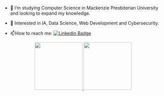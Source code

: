 - :telescope: I’m studying Computer Science in Mackenzie Presbiterian University and looking to expand my knowledge.

- :seedling: Interested in IA, Data Science, Web Development and Cybersecurity.

- :mailbox:How to reach me:   [![Linkedin Badge](https://img.shields.io/badge/andrematteucci-blue?style=flat&logo=Linkedin&logoColor=white)](https://www.linkedin.com/in/andrematteucci/)

<div align="center">
  <a href="https://github.com/hashaski">
  <img height="150em" src="https://github-readme-stats.vercel.app/api?username=hashaski&show_icons=true&theme=rose_pine&include_all_commits=true&count_private=true"/>
  <img height="150em" src="https://github-readme-stats.vercel.app/api/top-langs/?username=hashaski&layout=compact&langs_count=7&theme=rose_pine"/>
</div>
